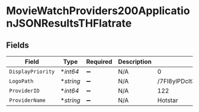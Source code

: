 # MovieWatchProviders200ApplicationJSONResultsTHFlatrate


## Fields

| Field                            | Type                             | Required                         | Description                      | Example                          |
| -------------------------------- | -------------------------------- | -------------------------------- | -------------------------------- | -------------------------------- |
| `DisplayPriority`                | **int64*                         | :heavy_minus_sign:               | N/A                              | 0                                |
| `LogoPath`                       | **string*                        | :heavy_minus_sign:               | N/A                              | /7Fl8ylPDclt3ZYgNbW2t7rbZE9I.jpg |
| `ProviderID`                     | **int64*                         | :heavy_minus_sign:               | N/A                              | 122                              |
| `ProviderName`                   | **string*                        | :heavy_minus_sign:               | N/A                              | Hotstar                          |